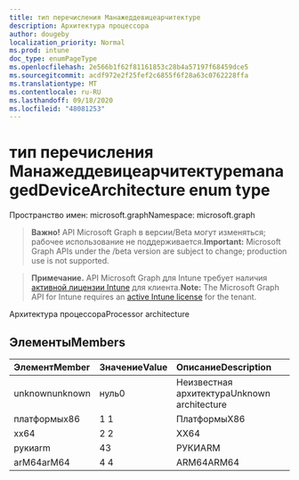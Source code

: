 ```yaml
---
title: тип перечисления Манажеддевицеарчитектуре
description: Архитектура процессора
author: dougeby
localization_priority: Normal
ms.prod: intune
doc_type: enumPageType
ms.openlocfilehash: 2e566b1f62f81161853c28b4a57197f68459dce5
ms.sourcegitcommit: acdf972e2f25fef2c6855f6f28a63c0762228ffa
ms.translationtype: MT
ms.contentlocale: ru-RU
ms.lasthandoff: 09/18/2020
ms.locfileid: "48081253"
---
```

# <a name="manageddevicearchitecture-enum-type"></a><span data-ttu-id="d59a9-103">тип перечисления Манажеддевицеарчитектуре</span><span class="sxs-lookup"><span data-stu-id="d59a9-103">managedDeviceArchitecture enum type</span></span>

<span data-ttu-id="d59a9-104">Пространство имен: microsoft.graph</span><span class="sxs-lookup"><span data-stu-id="d59a9-104">Namespace: microsoft.graph</span></span>

> <span data-ttu-id="d59a9-105">**Важно!** API Microsoft Graph в версии/Beta могут изменяться; рабочее использование не поддерживается.</span><span class="sxs-lookup"><span data-stu-id="d59a9-105">**Important:** Microsoft Graph APIs under the /beta version are subject to change; production use is not supported.</span></span>

> <span data-ttu-id="d59a9-106">**Примечание.** API Microsoft Graph для Intune требует наличия [активной лицензии Intune](https://go.microsoft.com/fwlink/?linkid=839381) для клиента.</span><span class="sxs-lookup"><span data-stu-id="d59a9-106">**Note:** The Microsoft Graph API for Intune requires an [active Intune license](https://go.microsoft.com/fwlink/?linkid=839381) for the tenant.</span></span>

<span data-ttu-id="d59a9-107">Архитектура процессора</span><span class="sxs-lookup"><span data-stu-id="d59a9-107">Processor architecture</span></span>

## <a name="members"></a><span data-ttu-id="d59a9-108">Элементы</span><span class="sxs-lookup"><span data-stu-id="d59a9-108">Members</span></span>
|<span data-ttu-id="d59a9-109">Элемент</span><span class="sxs-lookup"><span data-stu-id="d59a9-109">Member</span></span>|<span data-ttu-id="d59a9-110">Значение</span><span class="sxs-lookup"><span data-stu-id="d59a9-110">Value</span></span>|<span data-ttu-id="d59a9-111">Описание</span><span class="sxs-lookup"><span data-stu-id="d59a9-111">Description</span></span>|
|:---|:---|:---|
|<span data-ttu-id="d59a9-112">unknown</span><span class="sxs-lookup"><span data-stu-id="d59a9-112">unknown</span></span>|<span data-ttu-id="d59a9-113">нуль</span><span class="sxs-lookup"><span data-stu-id="d59a9-113">0</span></span>|<span data-ttu-id="d59a9-114">Неизвестная архитектура</span><span class="sxs-lookup"><span data-stu-id="d59a9-114">Unknown architecture</span></span>|
|<span data-ttu-id="d59a9-115">платформы</span><span class="sxs-lookup"><span data-stu-id="d59a9-115">x86</span></span>|<span data-ttu-id="d59a9-116">1 </span><span class="sxs-lookup"><span data-stu-id="d59a9-116">1</span></span>|<span data-ttu-id="d59a9-117">Платформы</span><span class="sxs-lookup"><span data-stu-id="d59a9-117">X86</span></span>|
|<span data-ttu-id="d59a9-118">x</span><span class="sxs-lookup"><span data-stu-id="d59a9-118">x64</span></span>|<span data-ttu-id="d59a9-119">2 </span><span class="sxs-lookup"><span data-stu-id="d59a9-119">2</span></span>|<span data-ttu-id="d59a9-120">X</span><span class="sxs-lookup"><span data-stu-id="d59a9-120">X64</span></span>|
|<span data-ttu-id="d59a9-121">руки</span><span class="sxs-lookup"><span data-stu-id="d59a9-121">arm</span></span>|<span data-ttu-id="d59a9-122">4</span><span class="sxs-lookup"><span data-stu-id="d59a9-122">3</span></span>|<span data-ttu-id="d59a9-123">РУКИ</span><span class="sxs-lookup"><span data-stu-id="d59a9-123">ARM</span></span>|
|<span data-ttu-id="d59a9-124">arM64</span><span class="sxs-lookup"><span data-stu-id="d59a9-124">arM64</span></span>|<span data-ttu-id="d59a9-125">4 </span><span class="sxs-lookup"><span data-stu-id="d59a9-125">4</span></span>|<span data-ttu-id="d59a9-126">ARM64</span><span class="sxs-lookup"><span data-stu-id="d59a9-126">ARM64</span></span>|






